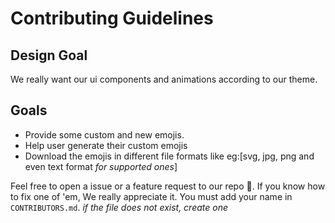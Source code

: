 # Contributing Guidelines

## Design Goal
We really want our ui components and animations according to our theme.

## Goals
 - Provide some custom and new emojis. 
 - Help user generate their custom emojis
 - Download the emojis in different file formats like eg:[svg, jpg, png and even text format *for supported ones*]
 
Feel free to open a issue or a feature request to our repo 🙌.
If you know how to fix one of 'em, We really appreciate it.
You must add your name in `CONTRIBUTORS.md`. *if the file does not exist, create one*
